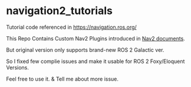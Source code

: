 # navigation2_tutorials
Tutorial code referenced in https://navigation.ros.org/

This Repo Contains Custom Nav2 Plugins introduced in [Nav2 documents](https://navigation.ros.org/plugin_tutorials/index.html).

But original version only supports brand-new ROS 2 Galactic ver.

So I fixed few complie issues and make it usable for ROS 2 Foxy/Eloquent Versions.

Feel free to use it. & Tell me about more issue.